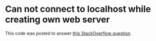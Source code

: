# Can not connect to localhost while creating own web server

This code was posted to answer [this StackOverflow
question](https://stackoverflow.com/a/59960941/3899431).

